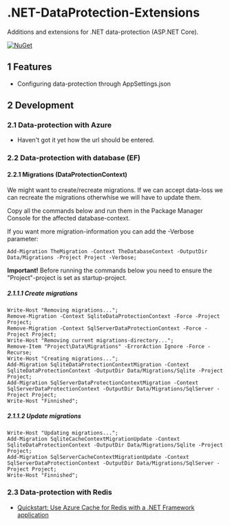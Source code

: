 # .NET-DataProtection-Extensions

Additions and extensions for .NET data-protection (ASP.NET Core).

[![NuGet](https://img.shields.io/nuget/v/RegionOrebroLan.DataProtection.svg?label=NuGet)](https://www.nuget.org/packages/RegionOrebroLan.DataProtection)

## 1 Features

- Configuring data-protection through AppSettings.json

## 2 Development

### 2.1 Data-protection with Azure

- Haven't got it yet how the url should be entered.

### 2.2 Data-protection with database (EF)

#### 2.2.1 Migrations (DataProtectionContext)

We might want to create/recreate migrations. If we can accept data-loss we can recreate the migrations otherwhise we will have to update them.

Copy all the commands below and run them in the Package Manager Console for the affected database-context.

If you want more migration-information you can add the -Verbose parameter:

	Add-Migration TheMigration -Context TheDatabaseContext -OutputDir Data/Migrations -Project Project -Verbose;

**Important!** Before running the commands below you need to ensure the "Project"-project is set as startup-project. 

##### 2.1.1.1 Create migrations

	Write-Host "Removing migrations...";
	Remove-Migration -Context SqliteDataProtectionContext -Force -Project Project;
	Remove-Migration -Context SqlServerDataProtectionContext -Force -Project Project;
	Write-Host "Removing current migrations-directory...";
	Remove-Item "Project\Data\Migrations" -ErrorAction Ignore -Force -Recurse;
	Write-Host "Creating migrations...";
	Add-Migration SqliteDataProtectionContextMigration -Context SqliteDataProtectionContext -OutputDir Data/Migrations/Sqlite -Project Project;
	Add-Migration SqlServerDataProtectionContextMigration -Context SqlServerDataProtectionContext -OutputDir Data/Migrations/SqlServer -Project Project;
	Write-Host "Finnished";

##### 2.1.1.2 Update migrations

	Write-Host "Updating migrations...";
	Add-Migration SqliteCacheContextMigrationUpdate -Context SqliteDataProtectionContext -OutputDir Data/Migrations/Sqlite -Project Project;
	Add-Migration SqlServerCacheContextMigrationUpdate -Context SqlServerDataProtectionContext -OutputDir Data/Migrations/SqlServer -Project Project;
	Write-Host "Finnished";

### 2.3 Data-protection with Redis

- [Quickstart: Use Azure Cache for Redis with a .NET Framework application](https://docs.microsoft.com/en-us/azure/azure-cache-for-redis/cache-dotnet-how-to-use-azure-redis-cache/)